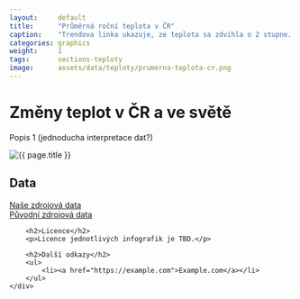 ```yaml
---
layout:     default
title:      "Průměrná roční teplota v ČR"
caption:    "Trendova linka ukazuje, ze teplota sa zdvihla o 2 stupne. Případně nějaká další věta k interpretaci grafu, který je zobrazen výše."
categories: graphics
weight:     1
tags:       sections-teploty
image:      assets/data/teploty/prumerna-teplota-cr.png
---
```


# Změny teplot v ČR a ve světě

Popis 1 (jednoducha interpretace dat?)

<div class="row" markdown="on">
    <div class="col-sm-12 col-md-8">
        <img class="graphics-image" src="{{site.baseurl}}/{{ page.image }}" alt="{{ page.title }}">
    </div>
    <div class="col">
        <h2>Data</h2>
        <p>
            <a href="" class="btn btn-primary" role="button">Naše zdrojová data</a><br>
            <a href="" class="btn btn-default" role="button">Původní zdrojová data</a>
        </p>

        <h2>Licence</h2>
        <p>Licence jednotlivých infografik je TBD.</p>

        <h2>Další odkazy</h2>
        <ul>
            <li><a href="https://example.com">Example.com</a></li>
        </ul>
    </div>
</div>
